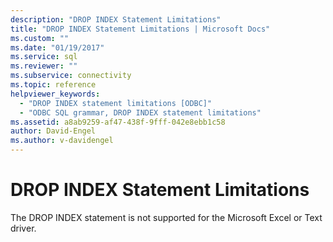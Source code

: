 ```yaml
---
description: "DROP INDEX Statement Limitations"
title: "DROP INDEX Statement Limitations | Microsoft Docs"
ms.custom: ""
ms.date: "01/19/2017"
ms.service: sql
ms.reviewer: ""
ms.subservice: connectivity
ms.topic: reference
helpviewer_keywords: 
  - "DROP INDEX statement limitations [ODBC]"
  - "ODBC SQL grammar, DROP INDEX statement limitations"
ms.assetid: a8ab9259-af47-438f-9fff-042e8ebb1c58
author: David-Engel
ms.author: v-davidengel
---
```

# DROP INDEX Statement Limitations
The DROP INDEX statement is not supported for the Microsoft Excel or Text driver.
